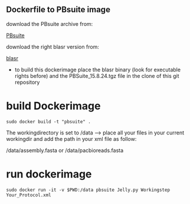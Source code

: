 ## Dockerfile to PBsuite image

download the PBsuite archive from:

[PBsuite](https://sourceforge.net/p/pb-jelly/wiki/Home/)

download the right blasr version from:

[blasr](https://github.com/BioInf-Wuerzburg/proovread/blob/master/util/blasr-1.3.1/blasr)

* to build this dockerimage place the blasr binary (look for executable rights before) and the PBSuite_15.8.24.tgz file in the clone of this git repository

# build Dockerimage
```
sudo docker build -t "pbsuite" .

```
The workingdirectory is set to /data --> place all your files in your current workingdir and add the path in your xml file as follow:

/data/assembly.fasta or /data/pacbioreads.fasta


# run dockerimage

```
sudo docker run -it -v $PWD:/data pbsuite Jelly.py Workingstep Your_Protocol.xml

```
